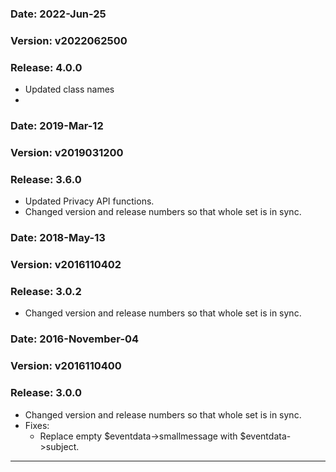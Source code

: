 ### Date: 		2022-Jun-25
### Version:	v2022062500
### Release:    4.0.0

- Updated class names
- 
### Date: 		2019-Mar-12
### Version:	v2019031200
### Release:    3.6.0

- Updated Privacy API functions.
- Changed version and release numbers so that whole set is in sync.

### Date: 		2018-May-13
### Version:	v2016110402
### Release:    3.0.2

- Changed version and release numbers so that whole set is in sync.

### Date: 		2016-November-04
### Version:	v2016110400
### Release:    3.0.0

- Changed version and release numbers so that whole set is in sync.
- Fixes:
	- Replace empty $eventdata->smallmessage with $eventdata->subject.
---
